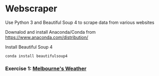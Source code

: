 # Webscraper
Use Python 3 and Beautiful Soup 4 to scrape data from various websites

Downalod and install Anaconda/Conda from https://www.anaconda.com/distribution/

Install Beautiful Soup 4

```
conda install beautifulsoup4
```

### Exercise 1: [Melbourne's Weather](https://github.com/ctch3ng/webscraper/blob/master/Exercise%201.md)
